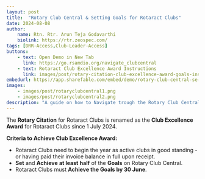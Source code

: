 ```yaml
---
layout: post
title:  "Rotary Club Central & Setting Goals for Rotaract Clubs"
date: 2024-08-08
author: 
    name: Rtn. Rtr. Arun Teja Godavarthi
    biolink: https://rtr.zeospec.com/
tags: [DRR-Access,Club-Leader-Access]
buttons:
    - text: Open Demo in New Tab
      link: https://go.rsamdio.org/navigate_clubcentral
    - text: Rotaract Club Excellence Award Instructions 
      link: images/post/rotary-citation-club-excellence-award-goals-instructions-rotaract-clubs-en.pdf
embedurl: https://app.sharefable.com/embed/demo/rotary-club-central-se-96lvaulzkkxagxb9
images: 
    - images/post/rotaryclubcentral1.png
    - images/post/rotaryclubcentral2.png
description: "A guide on how to Navigate trough the Rotary Club Central and Set the Goals to achieve the Rotaract Club Excellence Award."
---
```


The **Rotary Citation** for Rotaract Clubs is renamed as the **Club Excellence Award** for Rotaract Clubs since 1 July 2024. 

**Criteria to Achieve Club Excellence Award:**
- Rotaract Clubs need to begin the year as active clubs in good standing - or having paid their invoice balance in full upon receipt.
- **Set** and **Achieve** **at least** **half** of the **Goals** on Rotary Club Central.
- Rotaract Clubs must **Achieve the Goals by 30 June**.